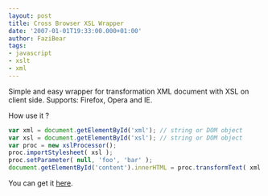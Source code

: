 ```yaml
---
layout: post
title: Cross Browser XSL Wrapper
date: '2007-01-01T19:33:00.000+01:00'
author: FaziBear
tags:
- javascript
- xslt
- xml
---
```


Simple and easy wrapper for transformation XML document with XSL on client side. Supports: Firefox, Opera and IE.

How use it ?

```js
var xml = document.getElementById('xml'); // string or DOM object
var xsl = document.getElementById('xsl'); // string or DOM object
var proc = new xslProcessor();
proc.importStylesheet( xsl );
proc.setParameter( null, 'foo', 'bar' );
document.getElementById('content').innerHTML = proc.transformText( xml );
```

You can get it <a href="http://fazibear.googlepages.com/xslWrapper.zip">here</a>.